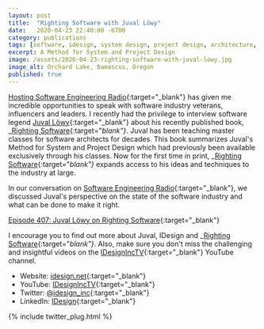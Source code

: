 ```yaml
---
layout: post
title:  "Righting Software with Juval Löwy"
date:   2020-04-23 22:40:00 -0700
category: publications
tags: [software, idesign, system design, project design, architecture, se radio, software engineering radio]
excerpt: A Method for System and Project Design
image: /assets/2020-04-23-righting-software-with-juval-lowy.jpg
image_alt: Orchard Lake, Damascus, Oregon
published: true
---
```


[Hosting Software Engineering Radio](https://www.se-radio.net/team/jeff-doolittle/){:target="_blank"} has given me incredible opportunities to speak with software industry veterans, influencers and leaders. I recently had the privilege to interview software legend [Juval Löwy](http://idesign.net/About){:target="_blank"} about his recently published book, _[Righting Software](https://rightingsoftware.org){:target="_blank"}_. Juval has been teaching master classes for software architects for decades. This book summarizes Juval's Method for System and Project Design which had previously been available exclusively through his classes. Now for the first time in print, _[Righting Software](https://rightingsoftware.org){:target="_blank"}_ expands access to his ideas and techniques to the industry at large.

In our conversation on [Software Engineering Radio](https://se-radio.net){:target="_blank"}, we discussed Juval's perspective on the state of the software industry and what can be done to make it right.

[Episode 407: Juval Löwy on Righting Software](https://www.se-radio.net/2020/04/episode-407-juval-lowy-on-righting-software/){:target="_blank"}

I encourage you to find out more about Juval, IDesign and _[Righting Software](https://rightingsoftware.org){:target="_blank"}_. Also, make sure you don't miss the challenging and insightful videos on the [IDesignIncTV](https://www.youtube.com/user/IDesignIncTV/videos){:target="_blank"} YouTube channel.

* Website: [idesign.net](https://idesign.net){:target="_blank"}
* YouTube: [IDesignIncTV](https://www.youtube.com/user/IDesignIncTV/videos){:target="_blank"}
* Twitter: [@idesign_inc](https://twitter.com/idesign_inc){:target="_blank"}
* LinkedIn: [IDesign](https://www.linkedin.com/company/idesign/){:target="_blank"}

{% include twitter_plug.html %}
